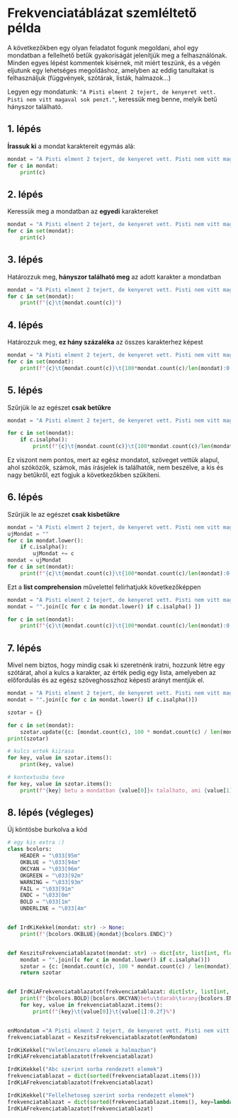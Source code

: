 # Frekvenciatáblázat szemléltető példa
A következőkben egy olyan feladatot fogunk megoldani, ahol egy mondatban a fellelhető betűk gyakoriságát jelenítjük meg a felhasználónak. Minden egyes lépést kommentek kísérnek, mit miért teszünk, és a végén eljutunk egy lehetséges megoldáshoz, amelyben az eddig tanultakat is felhasználjuk (függvények, szótárak, listák, halmazok...)

Legyen egy mondatunk: `"A Pisti elment 2 tejert, de kenyeret vett. Pisti nem vitt magaval sok penzt."`, keressük meg benne, melyik betű hányszor található. 
## 1. lépés
**Írassuk ki** a mondat karaktereit egymás alá:
```py
mondat = "A Pisti elment 2 tejert, de kenyeret vett. Pisti nem vitt magaval sok penzt."
for c in mondat:
    print(c)
```
## 2. lépés
Keressük meg a mondatban az **egyedi** karaktereket
```py
mondat = "A Pisti elment 2 tejert, de kenyeret vett. Pisti nem vitt magaval sok penzt."
for c in set(mondat):
    print(c)
```
## 3. lépés
Határozzuk meg, **hányszor található meg** az adott karakter a mondatban
```py
mondat = "A Pisti elment 2 tejert, de kenyeret vett. Pisti nem vitt magaval sok penzt."
for c in set(mondat):
    print(f"{c}\t{mondat.count(c)}")
```
## 4. lépés
Határozzuk meg, **ez hány százaléka** az összes karakterhez képest
```py
mondat = "A Pisti elment 2 tejert, de kenyeret vett. Pisti nem vitt magaval sok penzt."
for c in set(mondat):
    print(f"{c}\t{mondat.count(c)}\t{100*mondat.count(c)/len(mondat):0.2f}%")
```
## 5. lépés
Szűrjük le az egészet **csak betűkre**
```py
mondat = "A Pisti elment 2 tejert, de kenyeret vett. Pisti nem vitt magaval sok penzt."

for c in set(mondat):
    if c.isalpha():
        print(f"{c}\t{mondat.count(c)}\t{100*mondat.count(c)/len(mondat):0.2f}%")
```
Ez viszont nem pontos, mert az egész mondatot, szöveget vettük alapul, ahol szóközök, számok, más írásjelek is találhatók, nem beszélve, a kis és nagy betűkről, ezt fogjuk a következőkben szűkíteni.
## 6. lépés
Szűrjük le az egészet **csak kisbetűkre**
```py
mondat = "A Pisti elment 2 tejert, de kenyeret vett. Pisti nem vitt magaval sok penzt."
ujMondat = ""
for c in mondat.lower():
    if c.isalpha():
        ujMondat += c
mondat = ujMondat
for c in set(mondat):
    print(f"{c}\t{mondat.count(c)}\t{100*mondat.count(c)/len(mondat):0.2f}%")
```
Ezt a **list comprehension** művelettel felírhatjukk következőképpen
```py
mondat = "A Pisti elment 2 tejert, de kenyeret vett. Pisti nem vitt magaval sok penzt."
mondat = "".join([c for c in mondat.lower() if c.isalpha() ])

for c in set(mondat):
    print(f"{c}\t{mondat.count(c)}\t{100*mondat.count(c)/len(mondat):0.2f}%")
```
## 7. lépés
Mivel nem biztos, hogy mindig csak ki szeretnénk iratni, hozzunk létre egy szótárat, ahol a kulcs a karakter, az érték pedig egy lista, amelyeben az előfordulás és az egész szöveghosszhoz képesti arányt mentjük el.
```py
mondat = "A Pisti elment 2 tejert, de kenyeret vett. Pisti nem vitt magaval sok penzt."
mondat = "".join([c for c in mondat.lower() if c.isalpha()])

szotar = {}

for c in set(mondat):
    szotar.update({c: [mondat.count(c), 100 * mondat.count(c) / len(mondat)]})
print(szotar)

# kulcs ertek kiirasa
for key, value in szotar.items():
    print(key, value)

# kontextusba teve
for key, value in szotar.items():
    print(f"{key} betu a mondatban {value[0]}x talalhato, ami {value[1]:0.2f}%os frekvencia")
```

## 8. lépés (végleges)
Új köntösbe burkolva a kód
```py
# egy kis extra :)
class bcolors:
    HEADER = "\033[95m"
    OKBLUE = "\033[94m"
    OKCYAN = "\033[96m"
    OKGREEN = "\033[92m"
    WARNING = "\033[93m"
    FAIL = "\033[91m"
    ENDC = "\033[0m"
    BOLD = "\033[1m"
    UNDERLINE = "\033[4m"


def IrdKiKekkel(mondat: str) -> None:
    print(f"{bcolors.OKBLUE}{mondat}{bcolors.ENDC}")


def KeszitsFrekvenciatablazatot(mondat: str) -> dict[str, list[int, float]]:
    mondat = "".join([c for c in mondat.lower() if c.isalpha()])
    szotar = {c: [mondat.count(c), 100 * mondat.count(c) / len(mondat)] for c in mondat}
    return szotar


def IrdKiAFrekvenciatablazatot(frekvenciatablazat: dict[str, list[int, float]]) -> None:
    print(f"{bcolors.BOLD}{bcolors.OKCYAN}betu\tdarab\tarany{bcolors.ENDC}")
    for key, value in frekvenciatablazat.items():
        print(f"{key}\t{value[0]}\t{value[1]:0.2f}%")


enMondatom ="A Pisti elment 2 tejert, de kenyeret vett. Pisti nem vitt magaval sok penzt."
frekvenciatablazat = KeszitsFrekvenciatablazatot(enMondatom)

IrdKiKekkel("Veletlenszeru elemek a halmazban")
IrdKiAFrekvenciatablazatot(frekvenciatablazat)

IrdKiKekkel("Abc szerint sorba rendezett elemek")
frekvenciatablazat = dict(sorted(frekvenciatablazat.items()))
IrdKiAFrekvenciatablazatot(frekvenciatablazat)

IrdKiKekkel("Fellelhetoseg szerint sorba rendezett elemek")
frekvenciatablazat = dict(sorted(frekvenciatablazat.items(), key=lambda item: item[1][0], reverse=True))
IrdKiAFrekvenciatablazatot(frekvenciatablazat)
```